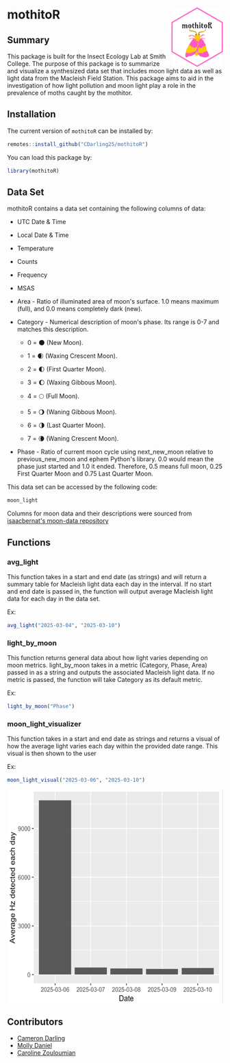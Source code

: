 # mothitoR <img src="data-raw/moth_sticker.png" align="right" height="139"/>

## Summary

This package is built for the Insect Ecology Lab at Smith College. The purpose of this package is to summarize and visualize a synthesized data set that includes moon light data as well as light data from the Macleish Field Station. This package aims to aid in the investigation of how light pollution and moon light play a role in the prevalence of moths caught by the mothitor. 

## Installation

The current version of `mothitoR` can be installed by:

``` r
remotes::install_github("CDarling25/mothitoR")
```

You can load this package by:

``` r
library(mothitoR)
```

## Data Set

mothitoR contains a data set containing the following columns of data:

- UTC Date & Time
- Local Date & Time
- Temperature
- Counts
- Frequency
- MSAS
- Area - Ratio of illuminated area of moon's surface. 1.0 means maximum (full), and 0.0 means completely dark (new).
- Category - Numerical description of moon's phase. Its range is 0-7 and matches this description.

    - 0 = 🌑 (New Moon).

    - 1 = 🌒 (Waxing Crescent Moon).

    - 2 = 🌓 (First Quarter Moon).

    - 3 = 🌔 (Waxing Gibbous Moon).

    - 4 = 🌕 (Full Moon).

    - 5 = 🌖 (Waning Gibbous Moon).

    - 6 = 🌗 (Last Quarter Moon).

    - 7 = 🌘 (Waning Crescent Moon).

- Phase - Ratio of current moon cycle using next_new_moon relative to previous_new_moon and ephem Python's library. 0.0 would mean the phase just started and 1.0 it ended. Therefore, 0.5 means full moon, 0.25 First Quarter Moon and 0.75 Last Quarter Moon.

This data set can be accessed by the following code:

``` r
moon_light
```

Columns for moon data and their descriptions were sourced from [isaacbernat's moon-data repository](https://github.com/isaacbernat/moon-data/tree/main) 

## Functions

### avg_light

This function takes in a start and end date (as strings) and will return a summary table for Macleish light data each day in the interval. If no start and end date is passed in, the function will output average Macleish light data for each day in the data set.

Ex:

``` r
avg_light("2025-03-04", "2025-03-10")
```

### light_by_moon

This function returns general data about how light varies depending on moon metrics. light_by_moon takes in a metric (Category, Phase, Area) passed in as a string and outputs the associated Macleish light data. If no metric is passed, the function will take Category as its default metric. 

Ex:

``` r
light_by_moon("Phase")
```

### moon_light_visualizer

This function takes in a start and end date as strings and returns a visual of how the average light varies each day within the provided date range. This visual is then shown to the user

Ex: 
```r
moon_light_visual("2025-03-06", "2025-03-10")
```
<img src="data-raw/visual_readme.png" align="center" height="500"/>

## Contributors

- [Cameron Darling](https://github.com/CDarling25)
- [Molly Daniel](https://github.com/mollyd13)
- [Caroline Zouloumian](https://github.com/czouloumian)
